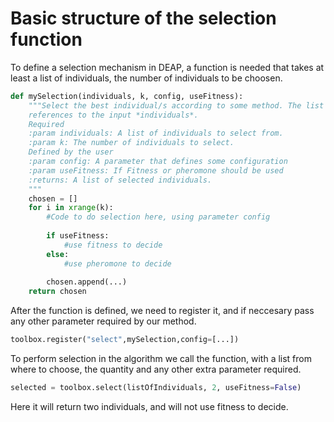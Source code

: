 # Basic structure of the selection function
To define a selection mechanism in DEAP, a function is needed that takes at least a list of individuals, the number of individuals to be choosen. 
```python
def mySelection(individuals, k, config, useFitness):
    """Select the best individual/s according to some method. The list returned contains
    references to the input *individuals*.
    Required
    :param individuals: A list of individuals to select from.
    :param k: The number of individuals to select.
    Defined by the user
    :param config: A parameter that defines some configuration
    :param useFitness: If Fitness or pheromone should be used
    :returns: A list of selected individuals.
    """
    chosen = []
    for i in xrange(k):
        #Code to do selection here, using parameter config
        
        if useFitness:
            #use fitness to decide
        else:
            #use pheromone to decide
        
        chosen.append(...)
    return chosen
```
After the function is defined, we need to register it, and if neccesary pass any other parameter required by our
method.
```python
toolbox.register("select",mySelection,config=[...])
```
To perform selection in the algorithm we call the function, with a list from where to choose, the quantity and
any other extra parameter required.
```python
selected = toolbox.select(listOfIndividuals, 2, useFitness=False)
```
Here it will return two individuals, and will not use fitness to decide.

